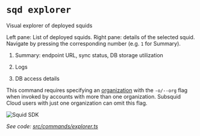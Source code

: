 `sqd explorer`
==========

Visual explorer of deployed squids

Left pane: List of deployed squids.
Right pane: details of the selected squid. Navigate by pressing the corresponding number (e.g. `1` for Summary).

1) Summary: endpoint URL, sync status, DB storage utilization

2) Logs

3) DB access details

This command requires specifying an [organization](/cloud/resources/organizations) with the `-o/--org` flag when invoked by accounts with more than one organization. Subsquid Cloud users with just one organization can omit this flag.

![Squid SDK](</img/sqd-explorer-snap.png>)

_See code: [src/commands/explorer.ts](https://github.com/subsquid/squid-cli/tree/master/src/commands/explorer.ts)_
